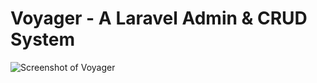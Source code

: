 # **V**oyager - A Laravel Admin & CRUD System

![Screenshot of Voyager](https://raw.githubusercontent.com/the-control-group/voyager/master/src/assets/images/screenshot.png)
